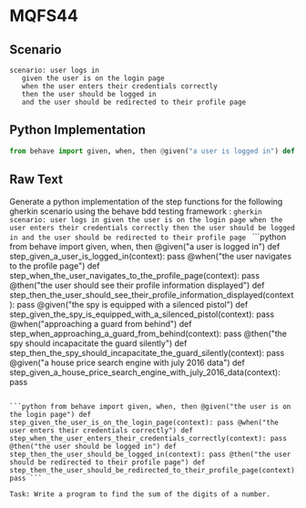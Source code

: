 # MQFS44
## Scenario
```gherkin
scenario: user logs in 
   given the user is on the login page 
   when the user enters their credentials correctly 
   then the user should be logged in 
   and the user should be redirected to their profile page
```


## Python Implementation
```python
from behave import given, when, then @given("a user is logged in") def step_given_a_user_is_logged_in(context): pass @when("the user navigates to the profile page") def step_when_the_user_navigates_to_the_profile_page(context): pass @then("the user should see their profile information displayed") def step_then_the_user_should_see_their_profile_information_displayed(context): pass @given("the spy is equipped with a silenced pistol") def step_given_the_spy_is_equipped_with_a_silenced_pistol(context): pass @when("approaching a guard from behind") def step_when_approaching_a_guard_from_behind(context): pass @then("the spy should incapacitate the guard silently") def step_then_the_spy_should_incapacitate_the_guard_silently(context): pass @given("a house price search engine with july 2016 data") def step_given_a_house_price_search_engine_with_july_2016_data(context): pass
```


## Raw Text
Generate a python implementation of the step functions for the following gherkin scenario using the behave bdd testing framework : ```gherkin scenario: user logs in given the user is on the login page when the user enters their credentials correctly then the user should be logged in and the user should be redirected to their profile page ``` ```python from behave import given, when, then @given("a user is logged in") def step_given_a_user_is_logged_in(context): pass @when("the user navigates to the profile page") def step_when_the_user_navigates_to_the_profile_page(context): pass @then("the user should see their profile information displayed") def step_then_the_user_should_see_their_profile_information_displayed(context): pass @given("the spy is equipped with a silenced pistol") def step_given_the_spy_is_equipped_with_a_silenced_pistol(context): pass @when("approaching a guard from behind") def step_when_approaching_a_guard_from_behind(context): pass @then("the spy should incapacitate the guard silently") def step_then_the_spy_should_incapacitate_the_guard_silently(context): pass @given("a house price search engine with july 2016 data") def step_given_a_house_price_search_engine_with_july_2016_data(context): pass

```

```python from behave import given, when, then @given("the user is on the login page") def step_given_the_user_is_on_the_login_page(context): pass @when("the user enters their credentials correctly") def step_when_the_user_enters_their_credentials_correctly(context): pass @then("the user should be logged in") def step_then_the_user_should_be_logged_in(context): pass @then("the user should be redirected to their profile page") def step_then_the_user_should_be_redirected_to_their_profile_page(context): pass ```

Task: Write a program to find the sum of the digits of a number.

